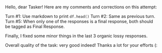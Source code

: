 Hello, dear Tasker!
Here are my comments and corrections on this attempt:

Turn #1:
    Use markdown to print `df.head()`
Turn #2:
    Same as previous turn.
Turn #5:
    When only one of the responses is a final response, both should be tagged as Final Response.

Finally, I fixed some minor things in the last 3 organic lossy responses.

Overall quality of the task: very good indeed! Thanks a lot for your efforts (: